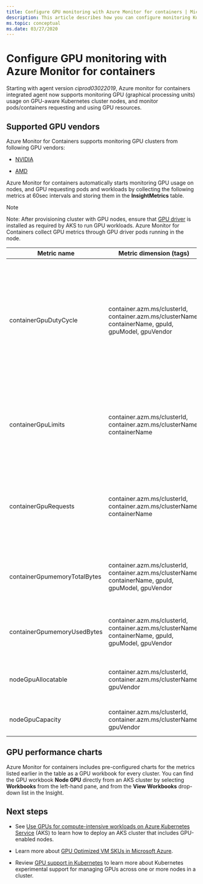 ```yaml
---
title: Configure GPU monitoring with Azure Monitor for containers | Microsoft Docs
description: This article describes how you can configure monitoring Kubernetes clusters with NVIDIA and AMD GPU enabled nodes with Azure Monitor for containers.
ms.topic: conceptual
ms.date: 03/27/2020
---
```


# Configure GPU monitoring with Azure Monitor for containers

Starting with agent version *ciprod03022019*, Azure monitor for containers integrated agent now supports monitoring GPU (graphical processing units) usage on GPU-aware Kubernetes cluster nodes, and monitor pods/containers requesting and using GPU resources.

## Supported GPU vendors

Azure Monitor for Containers supports monitoring GPU clusters from following GPU vendors:

- [NVIDIA](https://developer.nvidia.com/kubernetes-gpu)

- [AMD](https://github.com/RadeonOpenCompute/k8s-device-plugin)

Azure Monitor for containers automatically starts monitoring GPU usage on nodes, and GPU requesting pods and workloads by collecting the following metrics at 60sec intervals and storing them in the **InsightMetrics** table.

>[!NOTE]
>Note: After provisioning cluster with GPU nodes, ensure that [GPU driver](../../aks/gpu-cluster.md) is installed as required by AKS to run GPU workloads. Azure Monitor for Containers collect GPU metrics through GPU driver pods running in the node. 

|Metric name |Metric dimension (tags) |Description |
|------------|------------------------|------------|
|containerGpuDutyCycle |container.azm.ms/clusterId, container.azm.ms/clusterName, containerName, gpuId, gpuModel, gpuVendor|Percentage of time over the past sample period (60 seconds) during which GPU was busy/actively processing for a container. Duty cycle is a number between 1 and 100. |
|containerGpuLimits |container.azm.ms/clusterId, container.azm.ms/clusterName, containerName |Each container can specify limits as one or more GPUs. It is not possible to request or limit a fraction of a GPU. |
|containerGpuRequests |container.azm.ms/clusterId, container.azm.ms/clusterName, containerName |Each container can request one or more GPUs. It is not possible to request or limit a fraction of a GPU.|
|containerGpumemoryTotalBytes |container.azm.ms/clusterId, container.azm.ms/clusterName, containerName, gpuId, gpuModel, gpuVendor |Amount of GPU Memory in bytes available to use for a specific container. |
|containerGpumemoryUsedBytes |container.azm.ms/clusterId, container.azm.ms/clusterName, containerName, gpuId, gpuModel, gpuVendor |Amount of GPU Memory in bytes used by a specific container. |
|nodeGpuAllocatable |container.azm.ms/clusterId, container.azm.ms/clusterName, gpuVendor |Number of GPUs in a node that can be used by Kubernetes. |
|nodeGpuCapacity |container.azm.ms/clusterId, container.azm.ms/clusterName, gpuVendor |Total Number of GPUs in a node. |

## GPU performance charts 

Azure Monitor for containers includes pre-configured charts for the metrics listed earlier in the table as a GPU workbook for every cluster. You can find the GPU workbook **Node GPU** directly from an AKS cluster by selecting **Workbooks** from the left-hand pane, and from the **View Workbooks** drop-down list in the Insight.

## Next steps

- See [Use GPUs for compute-intensive workloads on Azure Kubernetes Service](../../aks/gpu-cluster.md) (AKS) to learn how to deploy an AKS cluster that includes GPU-enabled nodes.

- Learn more about [GPU Optimized VM SKUs in Microsoft Azure](../../virtual-machines/sizes-gpu.md).

- Review [GPU support in Kubernetes](https://kubernetes.io/docs/tasks/manage-gpus/scheduling-gpus/) to learn more about Kubernetes experimental support for managing GPUs across one or more nodes in a cluster.